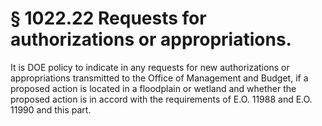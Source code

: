# § 1022.22   Requests for authorizations or appropriations.

It is DOE policy to indicate in any requests for new authorizations or appropriations transmitted to the Office of Management and Budget, if a proposed action is located in a floodplain or wetland and whether the proposed action is in accord with the requirements of E.O. 11988 and E.O. 11990 and this part. 




